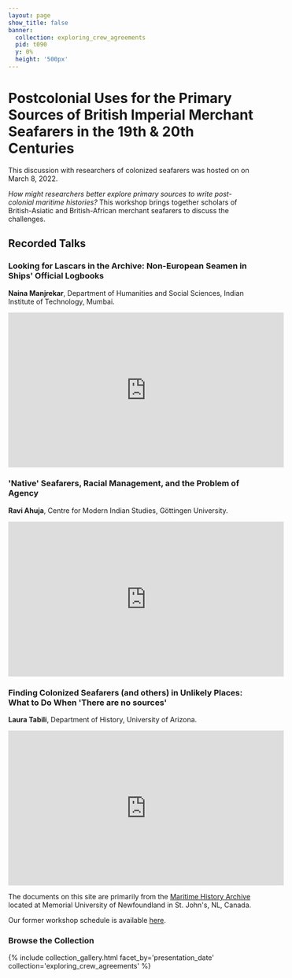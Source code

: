 ```yaml
---
layout: page
show_title: false
banner:
  collection: exploring_crew_agreements
  pid: t090
  y: 0%
  height: '500px'
---
```


# Postcolonial Uses for the Primary Sources of British Imperial Merchant Seafarers in the 19th & 20th Centuries

This discussion with researchers of colonized seafarers was hosted on on March 8, 2022.

_How might researchers better explore primary sources to write post-colonial maritime histories?_ This workshop brings together scholars of British-Asiatic and British-African merchant seafarers to discuss the challenges.

## Recorded Talks

### Looking for Lascars in the Archive: Non-European Seamen in Ships' Official Logbooks
__Naina Manjrekar__, Department of Humanities and Social Sciences, Indian Institute of Technology, Mumbai.

<iframe width="560" height="315" src="https://www.youtube.com/embed/FiQbbivMvmc" title="YouTube video player" frameborder="0" allow="accelerometer; autoplay; clipboard-write; encrypted-media; gyroscope; picture-in-picture" allowfullscreen></iframe>

### 'Native' Seafarers, Racial Management, and the Problem of Agency
__Ravi Ahuja__, Centre for Modern Indian Studies, Göttingen University.

<iframe width="560" height="315" src="https://www.youtube.com/embed/E2z3gT9vjMQ" title="YouTube video player" frameborder="0" allow="accelerometer; autoplay; clipboard-write; encrypted-media; gyroscope; picture-in-picture" allowfullscreen></iframe>

### Finding Colonized Seafarers (and others) in Unlikely Places: What to Do When 'There are no sources'
__Laura Tabili__, Department of History, University of Arizona.

<iframe width="560" height="315" src="https://www.youtube.com/embed/JxcgC5pllCQ" title="YouTube video player" frameborder="0" allow="accelerometer; autoplay; clipboard-write; encrypted-media; gyroscope; picture-in-picture" allowfullscreen></iframe>

<br>

The documents on this site are primarily from the [Maritime History Archive](https://www.mun.ca/mha/) located at Memorial University of Newfoundland in St. John's, NL, Canada.

Our former workshop schedule is available [here](https://crewagreementworkshop.github.io/exploring_crew_agreements/workshops).

### Browse the Collection

{% include collection_gallery.html facet_by='presentation_date' collection='exploring_crew_agreements' %}
